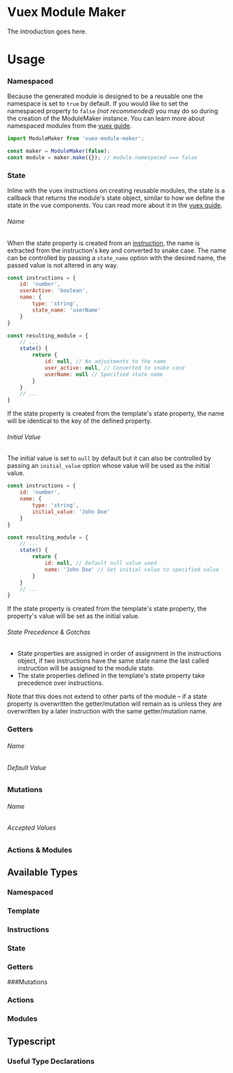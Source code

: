 # Vuex Module Maker

The introduction goes here.

# Usage

### Namespaced
Because the generated module is designed to be a reusable one the namespace is set to `true` by
default. If you would like to set the namespaced property to `false` *(not recommended)* you may
do so during the creation of the ModuleMaker instance. You can learn more about namespaced modules
from the [vuex guide](https://vuex.vuejs.org/guide/modules.html#namespacing).
```javascript
import ModuleMaker from 'vuex-module-maker';

const maker = ModuleMaker(false);
const module = maker.make({}); // module.namespaced === false
```

### State

Inline with the vuex instructions on creating reusable modules, the state is a callback that
returns the module's state object, similar to how we define the state in the vue components.
You can read more about it in the
[vuex guide](https://vuex.vuejs.org/guide/modules.html#module-reuse).

###### Name

When the state property is created from an [instruction](#instructions), the name is extracted
from the instruction's key and converted to snake case. The name can be controlled by passing a
`state_name` option with the desired name, the passed value is not altered in any way.
```javascript
const instructions = {
    id: 'number',
    userActive: 'boolean', 
    name: {
        type: 'string',
        state_name: 'userName'
    }
}

const resulting_module = {
    // ...
    state() {
        return {
            id: null, // No adjustments to the name
            user_active: null, // Converted to snake case
            userName: null // Specified state name
        }
    }
    // ...
}
```
If the state property is created from the template's state property, the name will be identical to
the key of the defined property.

###### Initial Value

The initial value is set to `null` by default but it can also be controlled by passing an
`initial_value` option whose value will be used as the initial value.
```javascript
const instructions = {
    id: 'number',
    name: {
        type: 'string',
        initial_value: 'John Doe'
    }
}

const resulting_module = {
    // ...
    state() {
        return {
            id: null, // Default null value used
            name: 'John Doe' // Set initial value to specified value
        }
    }
    // ...
}
```
If the state property is created from the template's state property, the property's value will be
set as the initial value.

###### State Precedence & Gotchas

- State properties are assigned in order of assignment in the instructions object, if two
instructions have the same state name the last called instruction will be assigned to the module
state.
- The state properties defined in the template's state property take precedence over
instructions.

Note that this does not extend to other parts of the module – if a state property is overwritten
the getter/mutation will remain as is unless they are overwritten by a later instruction with
the same getter/mutation name.


### Getters

###### Name

###### Default Value

### Mutations

###### Name

###### Accepted Values

### Actions & Modules

## Available Types

### Namespaced

### Template

### Instructions

### State

### Getters

###Mutations

### Actions

### Modules

## Typescript

### Useful Type Declarations
